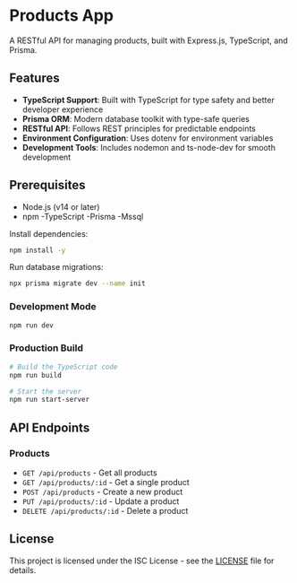 # Products App

A RESTful API for managing products, built with Express.js, TypeScript, and Prisma.

## Features

- **TypeScript Support**: Built with TypeScript for type safety and better developer experience
- **Prisma ORM**: Modern database toolkit with type-safe queries
- **RESTful API**: Follows REST principles for predictable endpoints
- **Environment Configuration**: Uses dotenv for environment variables
- **Development Tools**: Includes nodemon and ts-node-dev for smooth development

## Prerequisites

- Node.js (v14 or later)
- npm 
-TypeScript
-Prisma
-Mssql

Install dependencies:
   ```bash
   npm install -y
   ```



Run database migrations:
   ```bash
   npx prisma migrate dev --name init
   ```



### Development Mode
```bash
npm run dev
```

### Production Build
```bash
# Build the TypeScript code
npm run build

# Start the server
npm run start-server
```

## API Endpoints

### Products
- `GET /api/products` - Get all products
- `GET /api/products/:id` - Get a single product
- `POST /api/products` - Create a new product
- `PUT /api/products/:id` - Update a product
- `DELETE /api/products/:id` - Delete a product





## License

This project is licensed under the ISC License - see the [LICENSE](LICENSE) file for details.
